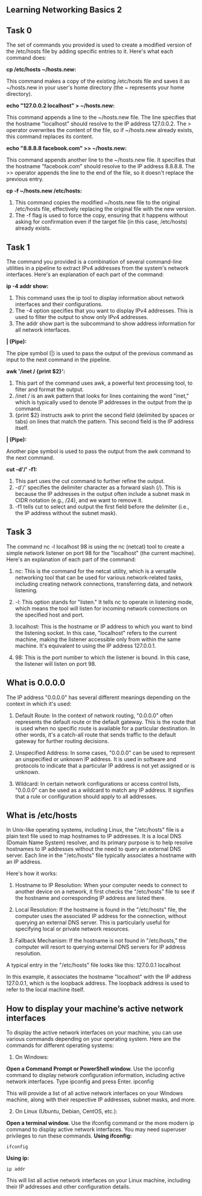 ## Learning Networking Basics 2

## Task 0

The set of commands you provided is used to create a modified version of the /etc/hosts file by adding specific entries to it. Here's what each command does:

**cp /etc/hosts ~/hosts.new:**

This command makes a copy of the existing /etc/hosts file and saves it as ~/hosts.new in your user's home directory (the ~ represents your home directory).

**echo "127.0.0.2 localhost" > ~/hosts.new:**

This command appends a line to the ~/hosts.new file. The line specifies that the hostname "localhost" should resolve to the IP address 127.0.0.2. The > operator overwrites the content of the file, so if ~/hosts.new already exists, this command replaces its content.

**echo "8.8.8.8 facebook.com" >> ~/hosts.new:**

This command appends another line to the ~/hosts.new file. It specifies that the hostname "facebook.com" should resolve to the IP address 8.8.8.8. The >> operator appends the line to the end of the file, so it doesn't replace the previous entry.

**cp -f ~/hosts.new /etc/hosts:**

1. This command copies the modified ~/hosts.new file to the original /etc/hosts file, effectively replacing the original file with the new version.
2. The -f flag is used to force the copy, ensuring that it happens without asking for confirmation even if the target file (in this case, /etc/hosts) already exists.

## Task 1

The command you provided is a combination of several command-line utilities in a pipeline to extract IPv4 addresses from the system's network interfaces. Here's an explanation of each part of the command:

**ip -4 addr show:**

1. This command uses the ip tool to display information about network interfaces and their configurations.
2. The -4 option specifies that you want to display IPv4 addresses. This is used to filter the output to show only IPv4 addresses.
3. The addr show part is the subcommand to show address information for all network interfaces.

**| (Pipe):**

The pipe symbol (|) is used to pass the output of the previous command as input to the next command in the pipeline.

**awk '/inet / {print $2}':**

1. This part of the command uses awk, a powerful text processing tool, to filter and format the output.
2. /inet / is an awk pattern that looks for lines containing the word "inet," which is typically used to denote IP addresses in the output from the ip command.
3. {print $2} instructs awk to print the second field (delimited by spaces or tabs) on lines that match the pattern. This second field is the IP address itself.

**| (Pipe):**

Another pipe symbol is used to pass the output from the awk command to the next command.

**cut -d'/' -f1:**

1. This part uses the cut command to further refine the output.
2. -d'/' specifies the delimiter character as a forward slash (/). This is because the IP addresses in the output often include a subnet mask in CIDR notation (e.g., /24), and we want to remove it.
3. -f1 tells cut to select and output the first field before the delimiter (i.e., the IP address without the subnet mask).

## Task 3

The command nc -l localhost 98 is using the nc (netcat) tool to create a simple network listener on port 98 for the "localhost" (the current machine). Here's an explanation of each part of the command:

1. nc: This is the command for the netcat utility, which is a versatile networking tool that can be used for various network-related tasks, including creating network connections, transferring data, and network listening.

2. -l: This option stands for "listen." It tells nc to operate in listening mode, which means the tool will listen for incoming network connections on the specified host and port.

3. localhost: This is the hostname or IP address to which you want to bind the listening socket. In this case, "localhost" refers to the current machine, making the listener accessible only from within the same machine. It's equivalent to using the IP address 127.0.0.1.

4. 98: This is the port number to which the listener is bound. In this case, the listener will listen on port 98.


## What is 0.0.0.0

The IP address "0.0.0.0" has several different meanings depending on the context in which it's used:

1. Default Route: In the context of network routing, "0.0.0.0" often represents the default route or the default gateway. This is the route that is used when no specific route is available for a particular destination. In other words, it's a catch-all route that sends traffic to the default gateway for further routing decisions.

2. Unspecified Address: In some cases, "0.0.0.0" can be used to represent an unspecified or unknown IP address. It is used in software and protocols to indicate that a particular IP address is not yet assigned or is unknown.

3. Wildcard: In certain network configurations or access control lists, "0.0.0.0" can be used as a wildcard to match any IP address. It signifies that a rule or configuration should apply to all addresses.

## What is /etc/hosts

In Unix-like operating systems, including Linux, the "/etc/hosts" file is a plain text file used to map hostnames to IP addresses. It is a local DNS (Domain Name System) resolver, and its primary purpose is to help resolve hostnames to IP addresses without the need to query an external DNS server. Each line in the "/etc/hosts" file typically associates a hostname with an IP address.

Here's how it works:

1. Hostname to IP Resolution: When your computer needs to connect to another device on a network, it first checks the "/etc/hosts" file to see if the hostname and corresponding IP address are listed there.

2. Local Resolution: If the hostname is found in the "/etc/hosts" file, the computer uses the associated IP address for the connection, without querying an external DNS server. This is particularly useful for specifying local or private network resources.

3. Fallback Mechanism: If the hostname is not found in "/etc/hosts," the computer will resort to querying external DNS servers for IP address resolution.

A typical entry in the "/etc/hosts" file looks like this:
	127.0.0.1   localhost

In this example, it associates the hostname "localhost" with the IP address 127.0.0.1, which is the loopback address. The loopback address is used to refer to the local machine itself.

## How to display your machine’s active network interfaces

To display the active network interfaces on your machine, you can use various commands depending on your operating system. Here are the commands for different operating systems:

1. On Windows:

**Open a Command Prompt or PowerShell window.**
Use the ipconfig command to display network configuration information, including active network interfaces. Type ipconfig and press Enter.
	ipconfig

This will provide a list of all active network interfaces on your Windows machine, along with their respective IP addresses, subnet masks, and more.

2. On Linux (Ubuntu, Debian, CentOS, etc.):

**Open a terminal window.**
Use the ifconfig command or the more modern ip command to display active network interfaces. You may need superuser privileges to run these commands.
**Using ifconfig:**

	ifconfig

**Using ip:**

	ip addr

This will list all active network interfaces on your Linux machine, including their IP addresses and other configuration details.

